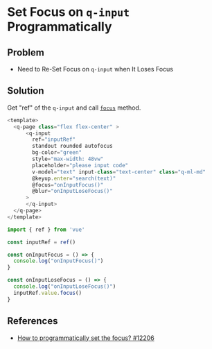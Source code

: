 # Set Focus on `q-input` Programmatically

## Problem
* Need to Re-Set Focus on `q-input` when It Loses Focus

## Solution
Get "ref" of the `q-input` and call [`focus`](https://quasar.dev/vue-components/input) method.

```js
<template>
  <q-page class="flex flex-center" >
      <q-input
        ref="inputRef"
        standout rounded autofocus 
        bg-color="green"
        style="max-width: 48vw"
        placeholder="please input code"
        v-model="text" input-class="text-center" class="q-ml-md"
        @keyup.enter="search(text)"
        @focus="onInputFocus()"
        @blur="onInputLoseFocus()"
      >
      </q-input>
  </q-page>
</template>

import { ref } from 'vue'

const inputRef = ref()

const onInputFocus = () => {
  console.log("onInputFocus()")
}

const onInputLoseFocus = () => {
  console.log("onInputLoseFocus()")
  inputRef.value.focus()
}
```

## References
* [How to programmatically set the focus? #12206](https://github.com/quasarframework/quasar/discussions/12206)
